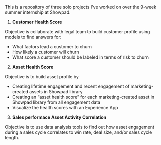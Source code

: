 This is a repository of three solo projects I've worked on over the 9-week summer internship at Showpad.

1. <b>Customer Health Score</b>

Objective is collaborate with legal team to build customer profile using models to find answers for:
- What factors lead a customer to churn
- How likely a customer will churn
- What score a customer should be labeled in terms of risk to churn

2. <b>Asset Health Score</b>

Objective is to build asset profile by 
- Creating lifetime engagement and recent engagement of marketing-created assets in Showpad library
- Creating an “asset health score” for each marketing-created asset in Showpad library from all engagement data  
- Visualize the health scores with an Experience App

3. <b>Sales performace Asset Activity Correlation</b>

Objective is to use data analysis tools to find out how asset engagement during a sales cycle correlates to win rate, deal size, and/or sales cycle length.
